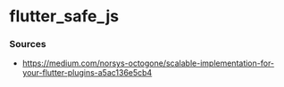 # flutter_safe_js




### Sources 

 - https://medium.com/norsys-octogone/scalable-implementation-for-your-flutter-plugins-a5ac136e5cb4
